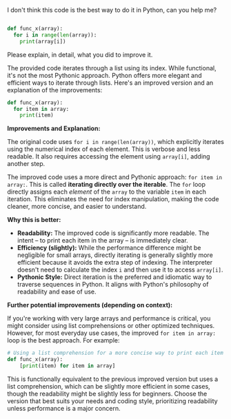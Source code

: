 
I don't think this code is the best way to do it in Python, can you help me?
```python

def func_x(array):
  for i in range(len(array)):
    print(array[i])

```
Please explain, in detail, what you did to improve it.

The provided code iterates through a list using its index.  While functional, it's not the most Pythonic approach. Python offers more elegant and efficient ways to iterate through lists.  Here's an improved version and an explanation of the improvements:

```python
def func_x(array):
  for item in array:
    print(item)
```

**Improvements and Explanation:**

The original code uses `for i in range(len(array))`, which explicitly iterates using the numerical index of each element. This is verbose and less readable.  It also requires accessing the element using `array[i]`, adding another step.

The improved code uses a more direct and Pythonic approach: `for item in array:`. This is called **iterating directly over the iterable**.  The `for` loop directly assigns each *element* of the `array` to the variable `item` in each iteration.  This eliminates the need for index manipulation, making the code cleaner, more concise, and easier to understand.

**Why this is better:**

* **Readability:** The improved code is significantly more readable.  The intent – to print each item in the array – is immediately clear.
* **Efficiency (slightly):** While the performance difference might be negligible for small arrays, directly iterating is generally slightly more efficient because it avoids the extra step of indexing.  The interpreter doesn't need to calculate the index `i` and then use it to access `array[i]`.
* **Pythonic Style:**  Direct iteration is the preferred and idiomatic way to traverse sequences in Python. It aligns with Python's philosophy of readability and ease of use.


**Further potential improvements (depending on context):**

If you're working with very large arrays and performance is critical, you might consider using list comprehensions or other optimized techniques.  However, for most everyday use cases, the improved `for item in array:` loop is the best approach.  For example:

```python
# Using a list comprehension for a more concise way to print each item on a new line.
def func_x(array):
    [print(item) for item in array]

```

This is functionally equivalent to the previous improved version but uses a list comprehension, which can be slightly more efficient in some cases, though the readability might be slightly less for beginners.  Choose the version that best suits your needs and coding style, prioritizing readability unless performance is a major concern.


